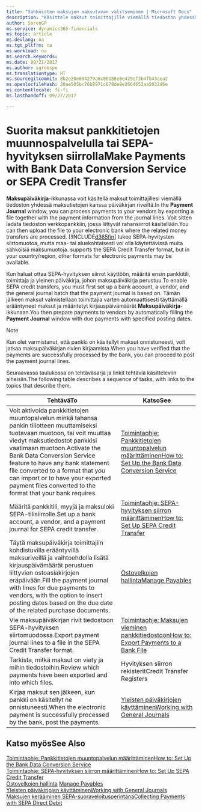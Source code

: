 ```yaml
---
title: "Sähköisten maksujen maksutavan valitseminen | Microsoft Docs"
description: "Käsittele maksut toimittajille viemällä tiedoston yhdessä maksutietojen kanssa päiväkirjan riveiltä."
author: SorenGP
ms.service: dynamics365-financials
ms.topic: article
ms.devlang: na
ms.tgt_pltfrm: na
ms.workload: na
ms.search.keywords: 
ms.date: 08/21/2017
ms.author: sgroespe
ms.translationtype: HT
ms.sourcegitcommit: 8b2e20e694279a8c06188e0e429ef3b4fb43aea2
ms.openlocfilehash: 20ae505bc76b8971c678de9e2664653aa5032d6e
ms.contentlocale: fi-fi
ms.lasthandoff: 09/27/2017

---
```

# <a name="make-payments-with-bank-data-conversion-service-or-sepa-credit-transfer"></a><span data-ttu-id="718d8-103">Suorita maksut pankkitietojen muunnospalvelulla tai SEPA-hyvityksen siirrolla</span><span class="sxs-lookup"><span data-stu-id="718d8-103">Make Payments with Bank Data Conversion Service or SEPA Credit Transfer</span></span>
<span data-ttu-id="718d8-104">**Maksupäiväkirja**-ikkunassa voit käsitellä maksut toimittajillesi viemällä tiedoston yhdessä maksutietojen kanssa päiväkirjan riveiltä.</span><span class="sxs-lookup"><span data-stu-id="718d8-104">In the **Payment Journal** window, you can process payments to your vendors by exporting a file together with the payment information from the journal lines.</span></span> <span data-ttu-id="718d8-105">Voit sitten ladata tiedoston verkkopankkiin, jossa liittyvät rahansiirrot käsitellään.</span><span class="sxs-lookup"><span data-stu-id="718d8-105">You can then upload the file to your electronic bank where the related money transfers are processed.</span></span> [!INCLUDE[d365fin](includes/d365fin_md.md)]<span data-ttu-id="718d8-106"> tukee SEPA-hyvitysten siirtomuotoa, mutta maa- tai aluekohtaisesti voi olla käytettävissä muita sähköisiä maksumuotoja.</span><span class="sxs-lookup"><span data-stu-id="718d8-106"> supports the SEPA Credit Transfer format, but in your country/region, other formats for electronic payments may be available.</span></span>   

 <span data-ttu-id="718d8-107">Kun haluat ottaa SEPA-hyvityksen siirrot käyttöön, määritä ensin pankkitili, toimittaja ja yleinen päiväkirja, johon maksupäiväkirja perustuu.</span><span class="sxs-lookup"><span data-stu-id="718d8-107">To enable SEPA credit transfers, you must first set up a bank account, a vendor, and the general journal batch that the payment journal is based on.</span></span> <span data-ttu-id="718d8-108">Tämän jälkeen maksut valmistellaan toimittajia varten automaattisesti täyttämällä erääntyneet maksut ja määritetyt kirjauspäivämäärät **Maksupäiväkirja**-ikkunaan.</span><span class="sxs-lookup"><span data-stu-id="718d8-108">You then prepare payments to vendors by automatically filling the **Payment Journal** window with due payments with specified posting dates.</span></span>  

> [!NOTE]  
>  <span data-ttu-id="718d8-109">Kun olet varmistanut, että pankki on käsitellyt maksut onnistuneesti, voit jatkaa maksupäiväkirjan rivien kirjaamista.</span><span class="sxs-lookup"><span data-stu-id="718d8-109">When you have verified that the payments are successfully processed by the bank, you can proceed to post the payment journal lines.</span></span>  

 <span data-ttu-id="718d8-110">Seuraavassa taulukossa on tehtäväsarja ja linkit tehtäviä käsitteleviin aiheisiin.</span><span class="sxs-lookup"><span data-stu-id="718d8-110">The following table describes a sequence of tasks, with links to the topics that describe them.</span></span>   

|<span data-ttu-id="718d8-111">**Tehtävä**</span><span class="sxs-lookup"><span data-stu-id="718d8-111">**To**</span></span>|<span data-ttu-id="718d8-112">**Katso**</span><span class="sxs-lookup"><span data-stu-id="718d8-112">**See**</span></span>|  
|------------|-------------|  
|<span data-ttu-id="718d8-113">Voit aktivoida pankkitietojen muuntopalvelun minkä tahansa pankin tiliotteen muuttamiseksi tuotavaan muotoon, tai voit muuttaa viedyt maksutiedostot pankkisi vaatimaan muotoon.</span><span class="sxs-lookup"><span data-stu-id="718d8-113">Activate the Bank Data Conversion Service feature to have any bank statement file converted to a format that you can import or to have your exported payment files converted to the format that your bank requires.</span></span>|[<span data-ttu-id="718d8-114">Toimintaohje: Pankkitietojen muuntopalvelun määrittäminen</span><span class="sxs-lookup"><span data-stu-id="718d8-114">How to: Set Up the Bank Data Conversion Service</span></span>](bank-how-setup-bank-statement-service.md)|  
|<span data-ttu-id="718d8-115">Määritä pankkitili, myyjä ja maksuloki SEPA-tilisiirrolle.</span><span class="sxs-lookup"><span data-stu-id="718d8-115">Set up a bank account, a vendor, and a payment journal for SEPA credit transfer.</span></span>|[<span data-ttu-id="718d8-116">Toimintaohje: SEPA-hyvityksen siirron määrittäminen</span><span class="sxs-lookup"><span data-stu-id="718d8-116">How to: Set Up SEPA Credit Transfer</span></span>](finance-how-to-set-up-sepa-credit-transfer.md)|  
|<span data-ttu-id="718d8-117">Täytä maksupäiväkirja toimittajiin kohdistuvilla erääntyvillä maksuriveillä ja vaihtoehdolla lisätä kirjauspäivämäärät perustuen liittyvien ostoasiakirjojen eräpäivään.</span><span class="sxs-lookup"><span data-stu-id="718d8-117">Fill the payment journal with lines for due payments to vendors, with the option to insert posting dates based on the due date of the related purchase documents.</span></span>|[<span data-ttu-id="718d8-118">Ostovelkojen hallinta</span><span class="sxs-lookup"><span data-stu-id="718d8-118">Manage Payables</span></span>](payables-manage-payables.md)|  
|<span data-ttu-id="718d8-119">Vie maksupäiväkirjan rivit tiedostoon SEPA-hyvityksen siirtomuodossa.</span><span class="sxs-lookup"><span data-stu-id="718d8-119">Export payment journal lines to a file in the SEPA Credit Transfer format.</span></span>|[<span data-ttu-id="718d8-120">Toimintaohje: Maksujen vieminen pankkitiedostoon</span><span class="sxs-lookup"><span data-stu-id="718d8-120">How to: Export Payments to a Bank File</span></span>](payables-how-export-payments-bank-file.md)|  
|<span data-ttu-id="718d8-121">Tarkista, mitkä maksut on viety ja mihin tiedostoihin.</span><span class="sxs-lookup"><span data-stu-id="718d8-121">Review which payments have been exported and into which files.</span></span>|<span data-ttu-id="718d8-122">Hyvityksen siirron rekisterit</span><span class="sxs-lookup"><span data-stu-id="718d8-122">Credit Transfer Registers</span></span>|  
|<span data-ttu-id="718d8-123">Kirjaa maksut sen jälkeen, kun pankki on käsitellyt ne onnistuneesti.</span><span class="sxs-lookup"><span data-stu-id="718d8-123">When the electronic payment is successfully processed by the bank, post the payments.</span></span>|[<span data-ttu-id="718d8-124">Yleisten päiväkirjojen käyttäminen</span><span class="sxs-lookup"><span data-stu-id="718d8-124">Working with General Journals</span></span>](ui-work-general-journals.md)|  

## <a name="see-also"></a><span data-ttu-id="718d8-125">Katso myös</span><span class="sxs-lookup"><span data-stu-id="718d8-125">See Also</span></span>  
[<span data-ttu-id="718d8-126">Toimintaohje: Pankkitietojen muuntopalvelun määrittäminen</span><span class="sxs-lookup"><span data-stu-id="718d8-126">How to: Set Up the Bank Data Conversion Service</span></span>](bank-how-setup-bank-statement-service.md)  
[<span data-ttu-id="718d8-127">Toimintaohje: SEPA-hyvityksen siirron määrittäminen</span><span class="sxs-lookup"><span data-stu-id="718d8-127">How to: Set Up SEPA Credit Transfer</span></span>](finance-how-to-set-up-sepa-credit-transfer.md)  
<span data-ttu-id="718d8-128">[Ostovelkojen hallinta](payables-manage-payables.md) </span><span class="sxs-lookup"><span data-stu-id="718d8-128">[Manage Payables](payables-manage-payables.md) </span></span>  
[<span data-ttu-id="718d8-129">Yleisten päiväkirjojen käyttäminen</span><span class="sxs-lookup"><span data-stu-id="718d8-129">Working with General Journals</span></span>](ui-work-general-journals.md)  
[<span data-ttu-id="718d8-130">Maksujen kerääminen SEPA-suoraveloitusperintänä</span><span class="sxs-lookup"><span data-stu-id="718d8-130">Collecting Payments with SEPA Direct Debit</span></span>](finance-collect-payments-with-sepa-direct-debit.md)   


